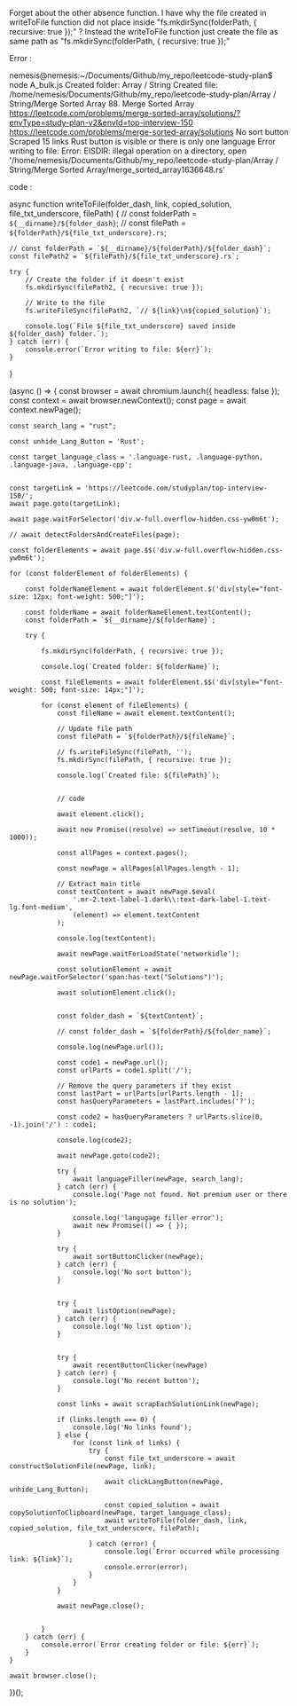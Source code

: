 Forget about the other absence function. I have why the file created in writeToFile function did not place inside "fs.mkdirSync(folderPath, { recursive: true });" ? Instead the writeToFile function just create the file as same path as  "fs.mkdirSync(folderPath, { recursive: true });"


Error :

nemesis@nemesis:~/Documents/Github/my_repo/leetcode-study-plan$ node A_bulk.js
Created folder: Array / String
Created file: /home/nemesis/Documents/Github/my_repo/leetcode-study-plan/Array / String/Merge Sorted Array
88. Merge Sorted Array
https://leetcode.com/problems/merge-sorted-array/solutions/?envType=study-plan-v2&envId=top-interview-150
https://leetcode.com/problems/merge-sorted-array/solutions
No sort button
Scraped 15 links
Rust button is visible or there is only one language
Error writing to file: Error: EISDIR: illegal operation on a directory, open '/home/nemesis/Documents/Github/my_repo/leetcode-study-plan/Array / String/Merge Sorted Array/merge_sorted_array1636648.rs'





code :


async function writeToFile(folder_dash, link, copied_solution, file_txt_underscore, filePath) {
    // const folderPath = `${__dirname}/${folder_dash}`;
    // const filePath = `${folderPath}/${file_txt_underscore}.rs`;

    // const folderPath = `${__dirname}/${folderPath}/${folder_dash}`;
    const filePath2 = `${filePath}/${file_txt_underscore}.rs`;

    try {
        // Create the folder if it doesn't exist
        fs.mkdirSync(filePath2, { recursive: true });

        // Write to the file
        fs.writeFileSync(filePath2, `// ${link}\n${copied_solution}`);

        console.log(`File ${file_txt_underscore} saved inside ${folder_dash} folder.`);
    } catch (err) {
        console.error(`Error writing to file: ${err}`);
    }
}




(async () => {
    const browser = await chromium.launch({ headless: false });
    const context = await browser.newContext();
    const page = await context.newPage();


    const search_lang = "rust";

    const unhide_Lang_Button = 'Rust';

    const target_language_class = '.language-rust, .language-python, .language-java, .language-cpp';


    const targetLink = 'https://leetcode.com/studyplan/top-interview-150/';
    await page.goto(targetLink);

    await page.waitForSelector('div.w-full.overflow-hidden.css-yw0m6t');

    // await detectFoldersAndCreateFiles(page);

    const folderElements = await page.$$('div.w-full.overflow-hidden.css-yw0m6t');

    for (const folderElement of folderElements) {

        const folderNameElement = await folderElement.$('div[style="font-size: 12px; font-weight: 500;"]');

        const folderName = await folderNameElement.textContent();
        const folderPath = `${__dirname}/${folderName}`;

        try {

            fs.mkdirSync(folderPath, { recursive: true });

            console.log(`Created folder: ${folderName}`);

            const fileElements = await folderElement.$$('div[style="font-weight: 500; font-size: 14px;"]');

            for (const element of fileElements) {
                const fileName = await element.textContent();

                // Update file path
                const filePath = `${folderPath}/${fileName}`;

                // fs.writeFileSync(filePath, '');
                fs.mkdirSync(filePath, { recursive: true });

                console.log(`Created file: ${filePath}`);


                // code

                await element.click();

                await new Promise((resolve) => setTimeout(resolve, 10 * 1000));

                const allPages = context.pages();

                const newPage = allPages[allPages.length - 1];

                // Extract main title
                const textContent = await newPage.$eval(
                    '.mr-2.text-label-1.dark\\:text-dark-label-1.text-lg.font-medium',
                    (element) => element.textContent
                );

                console.log(textContent);

                await newPage.waitForLoadState('networkidle');

                const solutionElement = await newPage.waitForSelector('span:has-text("Solutions")');

                await solutionElement.click();


                const folder_dash = `${textContent}`;

                // const folder_dash = `${folderPath}/${folder_name}`;

                console.log(newPage.url());

                const code1 = newPage.url();
                const urlParts = code1.split('/');

                // Remove the query parameters if they exist
                const lastPart = urlParts[urlParts.length - 1];
                const hasQueryParameters = lastPart.includes('?');

                const code2 = hasQueryParameters ? urlParts.slice(0, -1).join('/') : code1;

                console.log(code2);

                await newPage.goto(code2);

                try {
                    await languageFiller(newPage, search_lang);
                } catch (err) {
                    console.log('Page not found. Not premium user or there is no solution');

                    console.log('langugage filler error');
                    await new Promise(() => { });
                }

                try {
                    await sortButtonClicker(newPage);
                } catch (err) {
                    console.log('No sort button');
                }


                try {
                    await listOption(newPage);
                } catch (err) {
                    console.log('No list option');
                }


                try {
                    await recentButtonClicker(newPage)
                } catch (err) {
                    console.log('No recent button');
                }

                const links = await scrapEachSolutionLink(newPage);

                if (links.length === 0) {
                    console.log('No links found');
                } else {
                    for (const link of links) {
                        try {
                            const file_txt_underscore = await constructSolutionFile(newPage, link);

                            await clickLangButton(newPage, unhide_Lang_Button);

                            const copied_solution = await copySolutionToClipboard(newPage, target_language_class);
                            await writeToFile(folder_dash, link, copied_solution, file_txt_underscore, filePath);

                        } catch (error) {
                            console.log(`Error occurred while processing link: ${link}`);
                            console.error(error);
                        }
                    }
                }

                await newPage.close();


            }
        } catch (err) {
            console.error(`Error creating folder or file: ${err}`);
        }
    }

    await browser.close();
})();